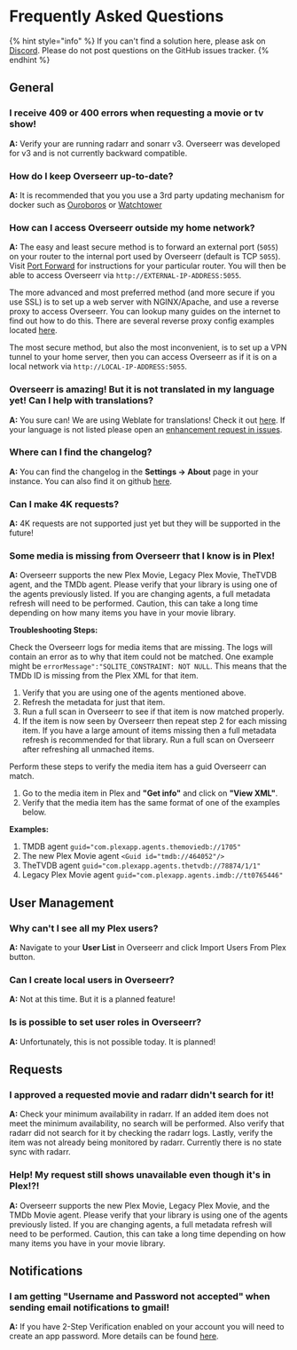 # Frequently Asked Questions

{% hint style="info" %}
If you can't find a solution here, please ask on [Discord](https://discord.gg/PkCWJSeCk7). Please do not post questions on the GitHub issues tracker.
{% endhint %}

## General

### I receive 409 or 400 errors when requesting a movie or tv show!

**A:** Verify your are running radarr and sonarr v3. Overseerr was developed for v3 and is not currently backward compatible.

### How do I keep Overseerr up-to-date?

**A:** It is recommended that you you use a 3rd party updating mechanism for docker such as [Ouroboros](https://github.com/pyouroboros/ouroboros) or [Watchtower](https://github.com/containrrr/watchtower)

### How can I access Overseerr outside my home network?

**A:** The easy and least secure method is to forward an external port \(`5055`\) on your router to the internal port used by Overseerr \(default is TCP `5055`\). Visit [Port Forward](http://portforward.com/) for instructions for your particular router. You will then be able to access Overseerr via `http://EXTERNAL-IP-ADDRESS:5055`.

The more advanced and most preferred method \(and more secure if you use SSL\) is to set up a web server with NGINX/Apache, and use a reverse proxy to access Overseerr. You can lookup many guides on the internet to find out how to do this. There are several reverse proxy config examples located [here](../extending-overseerr/reverse-proxy-examples.md).

The most secure method, but also the most inconvenient, is to set up a VPN tunnel to your home server, then you can access Overseerr as if it is on a local network via `http://LOCAL-IP-ADDRESS:5055`.

### Overseerr is amazing! But it is not translated in my language yet! Can I help with translations?

**A:** You sure can! We are using Weblate for translations! Check it out [here](https://hosted.weblate.org/engage/overseerr/). If your language is not listed please open an [enhancement request in issues](https://github.com/sct/overseerr/issues/new/choose).

### Where can I find the changelog?

**A:** You can find the changelog in the **Settings -&gt; About** page in your instance. You can also find it on github [here](https://github.com/sct/overseerr/releases).

### Can I make 4K requests?

**A:** 4K requests are not supported just yet but they will be supported in the future!

### Some media is missing from Overseerr that I know is in Plex!

**A:** Overseerr supports the new Plex Movie, Legacy Plex Movie, TheTVDB agent, and the TMDb agent. Please verify that your library is using one of the agents previously listed. If you are changing agents, a full metadata refresh will need to be performed. Caution, this can take a long time depending on how many items you have in your movie library.

**Troubleshooting Steps:**

Check the Overseerr logs for media items that are missing. The logs will contain an error as to why that item could not be matched. One example might be `errorMessage":"SQLITE_CONSTRAINT: NOT NULL`. This means that the TMDb ID is missing from the Plex XML for that item.

1. Verify that you are using one of the agents mentioned above.
2. Refresh the metadata for just that item.
3. Run a full scan in Overseerr to see if that item is now matched properly. 
4. If the item is now seen by Overseerr then repeat step 2 for each missing item. If you have a large amount of items missing then a full metadata refresh is recommended for that library. Run a full scan on Overseerr after refreshing all unmached items. 

Perform these steps to verify the media item has a guid Overseerr can match.

1. Go to the media item in Plex and **"Get info"** and click on **"View XML"**.
2. Verify that the media item has the same format of one of the examples below.

**Examples:**

1. TMDB agent `guid="com.plexapp.agents.themoviedb://1705"`
2. The new Plex Movie agent `<Guid id="tmdb://464052"/>`
3. TheTVDB agent `guid="com.plexapp.agents.thetvdb://78874/1/1"`
4. Legacy Plex Movie agent `guid="com.plexapp.agents.imdb://tt0765446"`

## User Management

### Why can't I see all my Plex users?

**A:** Navigate to your **User List** in Overseerr and click Import Users From Plex button.

### Can I create local users in Overseerr?

**A:** Not at this time. But it is a planned feature!

### Is is possible to set user roles in Overseerr?

**A:** Unfortunately, this is not possible today. It is planned!

## Requests

### I approved a requested movie and radarr didn't search for it!

**A:** Check your minimum availability in radarr. If an added item does not meet the minimum availability, no search will be performed. Also verify that radarr did not search for it by checking the radarr logs. Lastly, verify the item was not already being monitored by radarr. Currently there is no state sync with radarr. 

### Help! My request still shows unavailable even though it's in Plex!?!

**A:** Overseerr supports the new Plex Movie, Legacy Plex Movie, and the TMDb Movie agent. Please verify that your library is using one of the agents previously listed. If you are changing agents, a full metadata refresh will need to be performed. Caution, this can take a long time depending on how many items you have in your movie library.

## Notifications

### I am getting "Username and Password not accepted" when sending email notifications to gmail!

**A:** If you have 2-Step Verification enabled on your account you will need to create an app password. More details can be found [here](https://support.google.com/mail/answer/185833).

